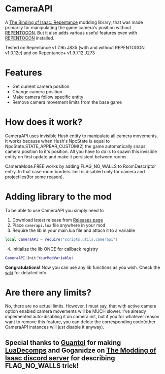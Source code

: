 # CameraAPI

A [The Binding of Isaac: Repentance](https://store.steampowered.com/app/1426300/The_Binding_of_Isaac_Repentance/) modding library, that was made primarily for manipulating the game camera's position without [REPENTOGON](https://github.com/TeamREPENTOGON/REPENTOGON). But it also adds various useful features even with [REPENTOGON](https://github.com/TeamREPENTOGON/REPENTOGON) installed.

Tested on Repentance v1.7.9b.J835 (with and without REPENTOGON v1.0.12e) and on Repentance+ v1.9.7.12.J273

# Features

- Get current camera position
- Change camera position
- Make camera follow specific entity
- Remove camera movement limits from the base game

# How does it work?

CameraAPI uses invisible Hush entity to manipulate all camera movements. It works because when Hush's NpcState is equal to NpcState.STATE_APPEAR_CUSTOM(2) the game automatically snaps camera position to it's position. All you have to do is to spawn this invisible entity on first update and make it persistent between rooms. 

CameraMode.FREE works by adding FLAG_NO_WALLS to RoomDescriptor entry. In that case room borders limit is disabled only for camera and projectiles(for some reason).

# Adding library to the mod

To be able to use CameraAPI you simply need to

1. Download latest release from [Releases page](https://github.com/JaRo7126/CameraAPI/releases)
2. Place `camerapi.lua` file anywhere in your mod
3. Require the lib in your main.lua file and attach it to a variable
```lua
local CameraAPI = require("scripts.utils.camerapi")
```
4. Initialize the lib ONCE for callback registry
```lua
CameraAPI:Init(YourModVariable)
```

**Congratulations!**
Now you can use any lib functions as you wish. Check the [wiki](https://github.com/JaRo7126/CameraAPI/wiki) for detailed info.

# Are there any limits?
No, there are no actual limits. However, I must say, that with active camera option enabled camera movements will be MUCH slower. I've already implemented auto-disabling it on camera init, but if you for whatever reason want to remove this feature, you can delete the corresponding code(other CameraAPI instances will just disable it anyway).

## Special thanks to [Guantol](https://github.com/Guantol-Lemat) for making [LuaDecomps](https://github.com/Guantol-Lemat/Isaac.LuaDecomps) and Goganidze on [The Modding of Isaac discord server](https://discord.gg/modding-of-isaac-962027940131008653) for describing FLAG_NO_WALLS trick!



